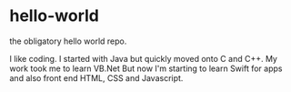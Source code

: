 # hello-world
the obligatory hello world repo.

I like coding. I started with Java but quickly moved onto C and C++. My work took me to learn VB.Net
But now I'm starting to learn Swift for apps and also front end HTML, CSS and Javascript.
